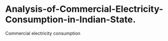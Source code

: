 # Analysis-of-Commercial-Electricity-Consumption-in-Indian-State.
Commercial electricity consumption

